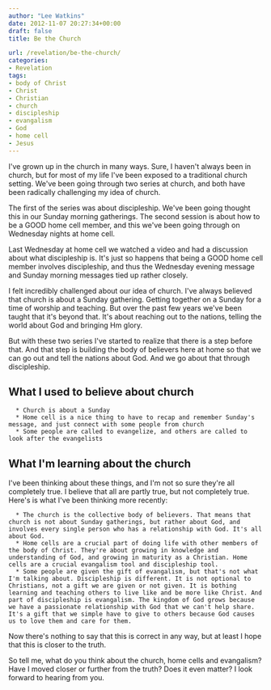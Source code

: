 ```yaml
---
author: "Lee Watkins"
date: 2012-11-07 20:27:34+00:00
draft: false
title: Be the Church

url: /revelation/be-the-church/
categories:
- Revelation
tags:
- body of Christ
- Christ
- Christian
- church
- discipleship
- evangalism
- God
- home cell
- Jesus
---
```


I've grown up in the church in many ways. Sure, I haven't always been in church, but for most of my life I've been exposed to a traditional church setting. We've been going through two series at church, and both have been radically challenging my idea of church.<!--more-->

The first of the series was about discipleship. We've been going thought this in our Sunday morning gatherings. The second session is about how to be a GOOD home cell member, and this we've been going through on Wednesday nights at home cell.

Last Wednesday at home cell we watched a video and had a discussion about what discipleship is. It's just so happens that being a GOOD home cell member involves discipleship, and thus the Wednesday evening message and Sunday morning messages tied up rather closely.

I felt incredibly challenged about our idea of church. I've always believed that church is about a Sunday gathering. Getting together on a Sunday for a time of worship and teaching. But over the past few years we've been taught that it's beyond that. It's about reaching out to the nations, telling the world about God and bringing Hm glory.

But with these two series I've started to realize that there is a step before that. And that step is building the body of believers here at home so that we can go out and tell the nations about God. And we go about that through discipleship.


## What I used to believe about church





	  * Church is about a Sunday
	  * Home cell is a nice thing to have to recap and remember Sunday's message, and just connect with some people from church
	  * Some people are called to evangelize, and others are called to look after the evangelists



## What I'm learning about the church


I've been thinking about these things, and I'm not so sure they're all completely true. I believe that all are partly true, but not completely true. Here's is what I've been thinking more recently:



	  * The church is the collective body of believers. That means that church is not about Sunday gatherings, but rather about God, and involves every single person who has a relationship with God. It's all about God.
	  * Home cells are a crucial part of doing life with other members of the body of Christ. They're about growing in knowledge and understanding of God, and growing in maturity as a Christian. Home cells are a crucial evangalism tool and discipleship tool.
	  * Some people are given the gift of evangalism, but that's not what I'm talking about. Discipleship is different. It is not optional to Christians, not a gift we are given or not given. It is bothing learning and teaching others to live like and be more like Christ. And part of discipleship is evangalism. The kingdom of God grows because we have a passionate relationship with God that we can't help share. It's a gift that we simple have to give to others because God causes us to love them and care for them.

Now there's nothing to say that this is correct in any way, but at least I hope that this is closer to the truth.

So tell me, what do you think about the church, home cells and evangalism? Have I moved closer or further from the truth? Does it even matter? I look forward to hearing from you.
